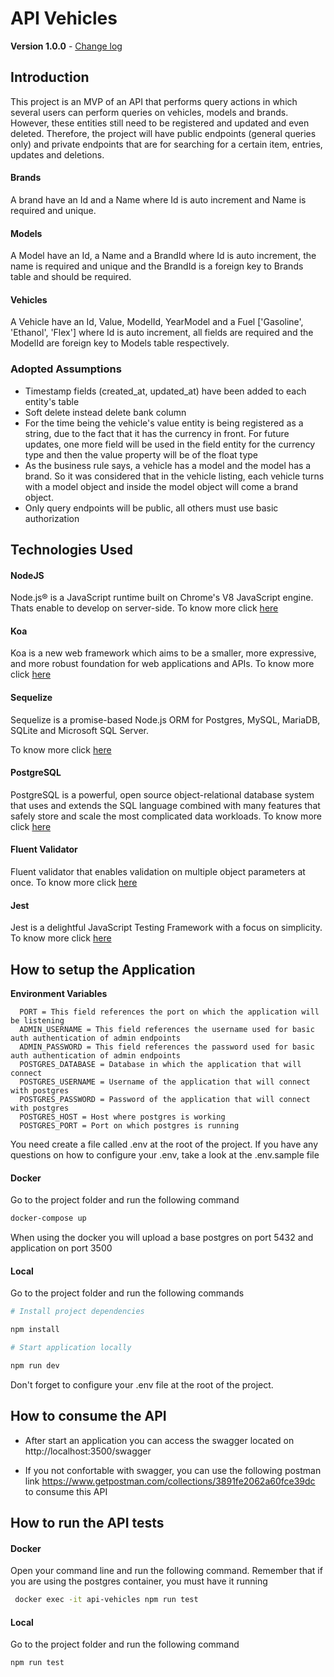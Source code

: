 # API Vehicles

**Version 1.0.0** - [Change log](CHANGELOG.md)

## Introduction

This project is an MVP of an API that performs query actions in which several users can perform queries on vehicles, models and brands. However, these entities still need to be registered and updated and even deleted. Therefore, the project will have public endpoints (general queries only) and private endpoints that are for searching for a certain item, entries, updates and deletions.

#### Brands
  A brand have an Id and a Name where Id is auto increment and Name is required and unique.

#### Models
  A Model have an Id, a Name and a BrandId where Id is auto increment, the name is required and unique and the BrandId is a foreign key to Brands table and should be required.

#### Vehicles
  A Vehicle have an Id, Value, ModelId, YearModel and a Fuel ['Gasoline', 'Ethanol', 'Flex'] where Id is auto increment, all fields are required  and the  ModelId are foreign key to Models table respectively.


### Adopted Assumptions
- Timestamp fields (created_at, updated_at) have been added to each entity's table
- Soft delete instead delete bank column
- For the time being the vehicle's value entity is being registered as a string, due to the fact that it has the currency in front. For future updates, one more field will be used in the field entity for the currency type and then the value property will be of the float type
- As the business rule says, a vehicle has a model and the model has a brand. So it was considered that in the vehicle listing, each vehicle turns with a model object and inside the model object will come a brand object.
- Only query endpoints will be public, all others must use basic authorization


## Technologies Used

#### NodeJS
Node.js® is a JavaScript runtime built on Chrome's V8 JavaScript engine. Thats enable to develop on server-side. To know more click [here](https://nodejs.org/en/about/)

#### Koa
Koa is a new web framework which aims to be a smaller, more expressive, and more robust foundation for web applications and APIs. To know more click [here](https://koajs.com/#introduction)

#### Sequelize
Sequelize is a promise-based Node.js ORM for Postgres, MySQL, MariaDB, SQLite and Microsoft SQL Server.

To know more click [here](https://sequelize.org/master/)

#### PostgreSQL
PostgreSQL is a powerful, open source object-relational database system that uses and extends the SQL language combined with many features that safely store and scale the most complicated data workloads. To know more click [here](https://www.postgresql.org/about/)

#### Fluent Validator
Fluent validator that enables validation on multiple object parameters at once. To know more click [here](https://www.npmjs.com/package/fluent-validator)

#### Jest
Jest is a delightful JavaScript Testing Framework with a focus on simplicity. To know more click [here](https://jestjs.io/docs/en/getting-started)


## How to setup the Application

<b>Environment Variables</b>
```
  PORT = This field references the port on which the application will be listening
  ADMIN_USERNAME = This field references the username used for basic auth authentication of admin endpoints
  ADMIN_PASSWORD = This field references the password used for basic auth authentication of admin endpoints
  POSTGRES_DATABASE = Database in which the application that will connect
  POSTGRES_USERNAME = Username of the application that will connect with postgres
  POSTGRES_PASSWORD = Password of the application that will connect with postgres
  POSTGRES_HOST = Host where postgres is working
  POSTGRES_PORT = Port on which postgres is running
```
You need create a file called .env at the root of the project. If you have any questions on how to configure your .env, take a look at the .env.sample file

#### Docker

Go to the project folder and run the following command
```sh
docker-compose up
```

When using the docker you will upload a base postgres on port 5432 and application on port 3500

#### Local
Go to the project folder and run the following commands

```sh
# Install project dependencies

npm install
```

```sh
# Start application locally

npm run dev
```

Don't forget to configure your .env file at the root of the project.

## How to consume the API
  - After start an application you can access the swagger located on http://localhost:3500/swagger

  - If you not confortable with swagger, you can use the following postman link https://www.getpostman.com/collections/3891fe2062a60fce39dc to consume this API


## How to run the API tests

#### Docker

Open your command line and run the following command. Remember that if you are using the postgres container, you must have it running
```sh
 docker exec -it api-vehicles npm run test
```

#### Local

 Go to the project folder and run the following command

```sh
npm run test
```














